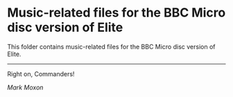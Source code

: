 # Music-related files for the BBC Micro disc version of Elite

This folder contains music-related files for the BBC Micro disc version of Elite.

---

Right on, Commanders!

_Mark Moxon_